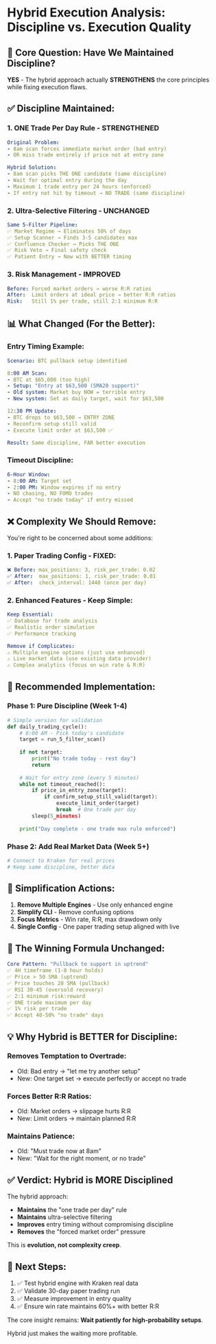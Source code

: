 # Hybrid Execution Analysis: Discipline vs. Execution Quality

## 🎯 **Core Question: Have We Maintained Discipline?**

**YES** - The hybrid approach actually **STRENGTHENS** the core principles while fixing execution flaws.

## ✅ **Discipline Maintained:**

### **1. ONE Trade Per Day Rule - STRENGTHENED**
```yaml
Original Problem:
- 8am scan forces immediate market order (bad entry)
- OR miss trade entirely if price not at entry zone

Hybrid Solution:
- 8am scan picks THE ONE candidate (same discipline)  
- Wait for optimal entry during the day
- Maximum 1 trade entry per 24 hours (enforced)
- If entry not hit by timeout → NO TRADE (same discipline)
```

### **2. Ultra-Selective Filtering - UNCHANGED**
```yaml
Same 5-Filter Pipeline:
✅ Market Regime → Eliminates 50% of days
✅ Setup Scanner → Finds 3-5 candidates max  
✅ Confluence Checker → Picks THE ONE
✅ Risk Veto → Final safety check
✅ Patient Entry → Now with BETTER timing
```

### **3. Risk Management - IMPROVED**
```yaml
Before: Forced market orders → worse R:R ratios
After:  Limit orders at ideal price → better R:R ratios
Risk:   Still 1% per trade, still 2:1 minimum R:R
```

## 📊 **What Changed (For the Better):**

### **Entry Timing Example:**
```yaml
Scenario: BTC pullback setup identified

8:00 AM Scan:
- BTC at $65,000 (too high)
- Setup: "Entry at $63,500 (SMA20 support)"
- Old system: Market buy NOW = terrible entry
- New system: Set as daily target, wait for $63,500

12:30 PM Update:
- BTC drops to $63,500 → ENTRY ZONE
- Reconfirm setup still valid
- Execute limit order at $63,500 ✅

Result: Same discipline, FAR better execution
```

### **Timeout Discipline:**
```yaml
6-Hour Window:
- 8:00 AM: Target set
- 2:00 PM: Window expires if no entry
- NO chasing, NO FOMO trades
- Accept "no trade today" if entry missed
```

## ❌ **Complexity We Should Remove:**

You're right to be concerned about some additions:

### **1. Paper Trading Config - FIXED:**
```yaml
❌ Before: max_positions: 3, risk_per_trade: 0.02
✅ After:  max_positions: 1, risk_per_trade: 0.01
✅ After:  check_interval: 1440 (once per day)
```

### **2. Enhanced Features - Keep Simple:**
```yaml
Keep Essential:
✅ Database for trade analysis
✅ Realistic order simulation
✅ Performance tracking

Remove if Complicates:
⚠️ Multiple engine options (just use enhanced)
⚠️ Live market data (use existing data provider)
⚠️ Complex analytics (focus on win rate & R:R)
```

## 🎯 **Recommended Implementation:**

### **Phase 1: Pure Discipline (Week 1-4)**
```python
# Simple version for validation
def daily_trading_cycle():
    # 8:00 AM - Pick today's candidate
    target = run_5_filter_scan()
    
    if not target:
        print("No trade today - rest day")
        return
    
    # Wait for entry zone (every 5 minutes)
    while not timeout_reached():
        if price_in_entry_zone(target):
            if confirm_setup_still_valid(target):
                execute_limit_order(target)
                break  # One trade per day
        sleep(5_minutes)
    
    print("Day complete - one trade max rule enforced")
```

### **Phase 2: Add Real Market Data (Week 5+)**
```python
# Connect to Kraken for real prices
# Keep same discipline, better data
```

## 🔧 **Simplification Actions:**

1. **Remove Multiple Engines** - Use only enhanced engine
2. **Simplify CLI** - Remove confusing options
3. **Focus Metrics** - Win rate, R:R, max drawdown only
4. **Single Config** - One paper trading setup aligned with live

## 🎯 **The Winning Formula Unchanged:**

```yaml
Core Pattern: "Pullback to support in uptrend"
✅ 4H timeframe (1-8 hour holds)
✅ Price > 50 SMA (uptrend)  
✅ Price touches 20 SMA (pullback)
✅ RSI 30-45 (oversold recovery)
✅ 2:1 minimum risk:reward
✅ ONE trade maximum per day
✅ 1% risk per trade
✅ Accept 40-50% "no trade" days
```

## 💡 **Why Hybrid is BETTER for Discipline:**

### **Removes Temptation to Overtrade:**
- Old: Bad entry → "let me try another setup"
- New: One target set → execute perfectly or accept no trade

### **Forces Better R:R Ratios:**
- Old: Market orders → slippage hurts R:R
- New: Limit orders → maintain planned R:R

### **Maintains Patience:**
- Old: "Must trade now at 8am"
- New: "Wait for the right moment, or no trade"

## ✅ **Verdict: Hybrid is MORE Disciplined**

The hybrid approach:
- **Maintains** the "one trade per day" rule
- **Maintains** ultra-selective filtering
- **Improves** entry timing without compromising discipline
- **Removes** the "forced market order" pressure

This is **evolution, not complexity creep**.

## 🚀 **Next Steps:**

1. ✅ Test hybrid engine with Kraken real data
2. ✅ Validate 30-day paper trading run
3. ✅ Measure improvement in entry quality
4. ✅ Ensure win rate maintains 60%+ with better R:R

The core insight remains: **Wait patiently for high-probability setups**. 

Hybrid just makes the waiting more profitable.